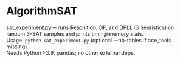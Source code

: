 # AlgorithmSAT
sat_experiment.py ─ runs Resolution, DP, and DPLL (3 heuristics) on random 3-SAT samples and prints timing/memory stats.  
Usage: `python sat_experiment.py`  (optional --no-tables if ace_tools missing).  
Needs Python ≥3.9, pandas; no other external deps.
